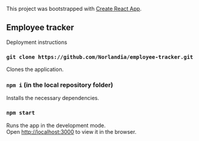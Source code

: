 This project was bootstrapped with [Create React App](https://github.com/facebook/create-react-app).

## Employee tracker

Deployment instructions

### `git clone https://github.com/Norlandia/employee-tracker.git`

Clones the application.

### `npm i` (in the local repository folder)

Installs the necessary dependencies.

### `npm start`

Runs the app in the development mode.<br>
Open [http://localhost:3000](http://localhost:3000) to view it in the browser.


